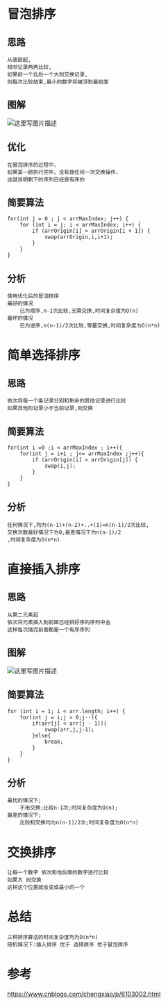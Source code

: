 

# 冒泡排序


## 思路

    从底部起,
    相邻记录两两比较,
    如果前一个比后一个大则交换记录,
    则每次比较结束,最小的数字将被浮到最前面

## 图解

![这里写图片描述](http://img.blog.csdn.net/20180226202042457?watermark/2/text/aHR0cDovL2Jsb2cuY3Nkbi5uZXQvcm9kX2pvaG4=/font/5a6L5L2T/fontsize/400/fill/I0JBQkFCMA==/dissolve/70)


## 优化

    在冒泡排序的过程中，
    如果某一趟执行完毕，没有做任何一次交换操作，
    这就说明剩下的序列已经是有序的

## 简要算法

```
for(int j = 0 ; j < arrMaxIndex; j++) {
    for (int i = j; i < arrMaxIndex; i++) {
        if (arrOrigin[i] > arrOrigin[i + 1]) {
            swap(arrOrigin,i,i+1);
        }
    }
}
```
    
## 分析

    使用优化后的冒泡排序
    最好的情况
        已为顺序,n-1次比较,无需交换,时间复杂度为O(n)
    最坏的情况
        已为逆序,n(n-1)/2次比较,等量交换,时间复杂度为O(n*n)



# 简单选择排序

## 思路

    依次将每一个条记录分别和剩余的其他记录进行比较
    如果其他的记录小于当前记录,则交换

## 简要算法

```
for(int i =0 ;i < arrMaxIndex ; i++){
    for(int j = i+1 ; j<= arrMaxIndex ;j++){
        if (arrOrigin[i] > arrOrigin[j]) {
            swap(i,j);
        }
    }
}
```

## 分析

    任何情况下,均为(n-1)+(n-2)+..+(1)=n(n-1)/2次比较,
    交换次数最好情况下为0,最差情况下为n(n-1)/2
    ,时间复杂度为O(n*n)



# 直接插入排序

## 思路

    从第二元素起
    依次将元素插入到前面已经排好序的序列中去
    这样每次插完前面都是一个有序序列

## 图解

![这里写图片描述](http://img.blog.csdn.net/20180226193727775?watermark/2/text/aHR0cDovL2Jsb2cuY3Nkbi5uZXQvcm9kX2pvaG4=/font/5a6L5L2T/fontsize/400/fill/I0JBQkFCMA==/dissolve/70)


## 简要算法

```
for (int i = 1; i < arr.length; i++) {
    for(int j = i;j > 0;j--){
        if(arr[j] < arr[j - 1]){
            swap(arr,j,j-1);
        }else{
            break;
        }
    }
}
```

## 分析

    最优的情况下;
        不用交换;比较n-1次;时间复杂度为O(n);
    最差的情况下;
        比较和交换均为n(n-1)/2次;时间复杂度为O(n*n)

# 交换排序

    让每一个数字 依次和他后面的数字进行比较 
    如果大 则交换
    这样这个位置就会变成最小的一个



# 总结

    三种排序算法的时间复杂度均为O(n*n)
    随机情况下:插入排序 优于 选择排序 优于冒泡排序
    
    


# 参考

https://www.cnblogs.com/chengxiao/p/6103002.html

